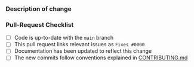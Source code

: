 ### Description of change

<!--
  Please be clear and concise what the change is intended to do,
  why this change is needed, and how you've verified that it
  corrects what you intended to correct.

  In some cases, it may be helpful to include the current behavior
  and the new behavior.

  If the change is related to an open issue, you can link it here.
  If you include `Fixes #0000` (replacing `0000` with the issue number)
  when this is merged, it will automatically mark the issue as fixed and
  close it.
-->

### Pull-Request Checklist

<!--
  Please make sure to review and check all the following items:

  If an item is not applicable, you can add "N/A" to the end.
-->

- [ ] Code is up-to-date with the `main` branch
- [ ] This pull request links relevant issues as `Fixes #0000`
- [ ] Documentation has been updated to reflect this change
- [ ] The new commits follow conventions explained
  in [CONTRIBUTING.md](https://github.com/withcatai/node-llama-cpp/blob/master/CONTRIBUTING.md)
